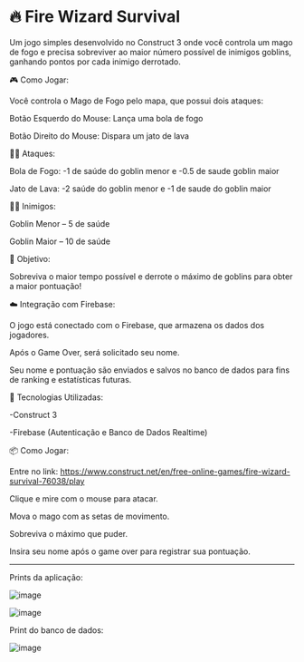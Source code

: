 # 🔥 Fire Wizard Survival

Um jogo simples desenvolvido no Construct 3 onde você controla um mago de fogo e precisa sobreviver ao maior número possível de inimigos goblins, ganhando pontos por cada inimigo derrotado.

🎮 Como Jogar:

Você controla o Mago de Fogo pelo mapa, que possui dois ataques:

Botão Esquerdo do Mouse: Lança uma bola de fogo 

Botão Direito do Mouse: Dispara um jato de lava

🧙‍♂️ Ataques:

Bola de Fogo:	-1 de saúde do goblin menor e -0.5 de saude goblin maior

Jato de Lava:	-2 saúde do goblin menor e -1 de saude do goblin maior

🧟‍♂️ Inimigos:

Goblin Menor – 5 de saúde

Goblin Maior – 10 de saúde

🎯 Objetivo:

Sobreviva o maior tempo possível e derrote o máximo de goblins para obter a maior pontuação!

☁️ Integração com Firebase:

O jogo está conectado com o Firebase, que armazena os dados dos jogadores.

Após o Game Over, será solicitado seu nome.

Seu nome e pontuação são enviados e salvos no banco de dados para fins de ranking e estatísticas futuras.

🚀 Tecnologias Utilizadas:

-Construct 3

-Firebase (Autenticação e Banco de Dados Realtime)

📦 Como Jogar:

Entre no link: https://www.construct.net/en/free-online-games/fire-wizard-survival-76038/play

Clique e mire com o mouse para atacar.

Mova o mago com as setas de movimento.

Sobreviva o máximo que puder.

Insira seu nome após o game over para registrar sua pontuação.

_________________________________________________________________________________________________________

Prints da aplicação: 

![image](https://github.com/user-attachments/assets/90637a8b-7d4f-448d-8d0f-19ed087daa37)

![image](https://github.com/user-attachments/assets/46ad02dc-eaea-4ec2-b329-3b39141ec1e0)

Print do banco de dados:

![image](https://github.com/user-attachments/assets/7f016616-475a-4853-b299-b5ca0f4ffd21)

